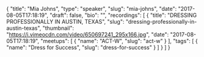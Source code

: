 {
  "title": "Mia Johns",
  "type": "speaker",
  "slug": "mia-johns",
  "date": "2017-08-05T17:18:19",
  "draft": false,
  "bio": "",
  "recordings": [
    {
      "title": "DRESSING PROFESSIONALLY IN AUSTIN, TEXAS",
      "slug": "dressing-professionally-in-austin-texas",
      "thumbnail": "https://i.vimeocdn.com/video/650697241_295x166.jpg",
      "date": "2017-08-05T17:18:19",
      "meetups": [
        {
          "name": "ACT-W",
          "slug": "act-w"
        }
      ],
      "tags": [
        {
          "name": "Dress for Success",
          "slug": "dress-for-success"
        }
      ]
    }
  ]
}